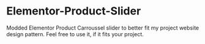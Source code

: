 # Elementor-Product-Slider
Modded Elementor Product Carroussel slider to better fit my project website design pattern. Feel free to use it, if it fits your project.
